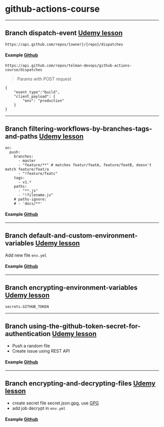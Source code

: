 # github-actions-course


---
## **Branch** dispatch-event [Udemy lesson](https://www.udemy.com/course/github-actions/learn/lecture/17389694#overview)
```
https://api.github.com/repos/{owner}/{repo}/dispatches
```
#### Example [Github](https://docs.github.com/en/rest/reference/repos#create-a-repository-dispatch-event)
```
https://api.github.com/repos/telman-devops/github-actions-course/dispatches
```
> Params with POST request
```
{
    "event_type":"build",
    "client_payload": {
        "env": "production"
    }
}
```

---
## **Branch** filtering-workflows-by-branches-tags-and-paths [Udemy lesson](https://www.udemy.com/course/github-actions/learn/lecture/17392734#overview)

```
on:
  push:
    branches:
      - master
      - "feature/**" # matches featur/featA, feature/featB, doesn't match feature/feat/a
      - "!feature/featc"
    tags: 
      - v1.*
    paths: 
      - "**.js"
      - "!filename.js"
    # paths-ignore:
    # - 'docs/**'
```

#### Example [Github](https://docs.github.com/en/rest/reference/repos#create-a-repository-dispatch-event)

---
## **Branch** default-and-custom-environment-variables [Udemy lesson](https://www.udemy.com/course/github-actions/learn/lecture/17438370#overview)

Add new file `env.yml`

#### Example [Github](https://docs.github.com/en/actions/reference/environment-variables)

---
## **Branch** encrypting-environment-variables [Udemy lesson](https://www.udemy.com/course/github-actions/learn/lecture/17439746#overview)

```
secrets.GITHUB_TOKEN
```

---
## **Branch** using-the-github-token-secret-for-authentication [Udemy lesson](https://www.udemy.com/course/github-actions/learn/lecture/17447354#overview)

* Push a random file
* Create issue using REST API

#### Example [Github](https://docs.github.com/en/actions/reference/authentication-in-a-workflow)

---
## **Branch** encrypting-and-decrypting-files [Udemy lesson](https://www.udemy.com/course/github-actions/learn/lecture/17450244#overview)

* create secret file secret.json.gpg, use [GPG](https://www.gnupg.org/)
* add job decrypt in `env.yml`

#### Example [Github](https://docs.github.com/en/actions/reference/encrypted-secrets)